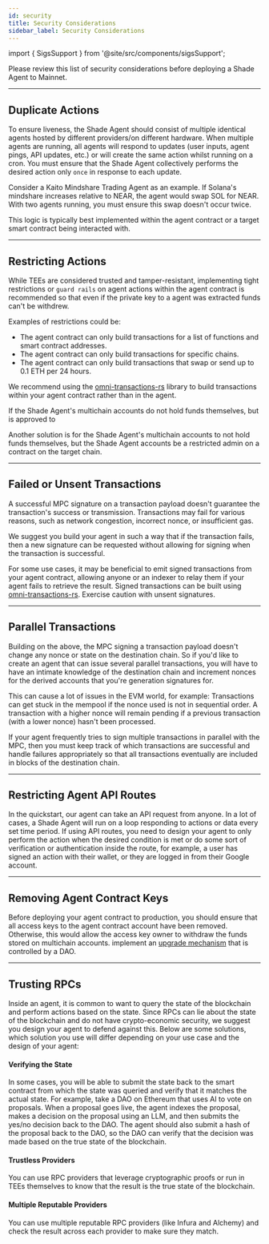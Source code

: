 ```yaml
---
id: security
title: Security Considerations
sidebar_label: Security Considerations
---
```


import { SigsSupport } from '@site/src/components/sigsSupport';

Please review this list of security considerations before deploying a Shade Agent to Mainnet.

---

## Duplicate Actions

To ensure liveness, the Shade Agent should consist of multiple identical agents hosted by different providers/on different hardware. When multiple agents are running, all agents will respond to updates (user inputs, agent pings, API updates, etc.) or will create the same action whilst running on a cron. You must ensure that the Shade Agent collectively performs the desired action only `once` in response to each update.

Consider a Kaito Mindshare Trading Agent as an example. If Solana's mindshare increases relative to NEAR, the agent would swap SOL for NEAR. With two agents running, you must ensure this swap doesn't occur twice.

This logic is typically best implemented within the agent contract or a target smart contract being interacted with.

---

## Restricting Actions

While TEEs are considered trusted and tamper-resistant, implementing tight restrictions or `guard rails` on agent actions within the agent contract is recommended so that even if the private key to a agent was extracted funds can't be withdrew.

Examples of restrictions could be:
- The agent contract can only build transactions for a list of functions and smart contract addresses.
- The agent contract can only build transactions for specific chains.
- The agent contract can only build transactions that swap or send up to 0.1 ETH per 24 hours.

We recommend using the [omni-transactions-rs](https://github.com/near/omni-transaction-rs) library to build transactions within your agent contract rather than in the agent.

If the Shade Agent's multichain accounts do not hold funds themselves, but  is approved to 

Another solution is for the Shade Agent's multichain accounts to not hold funds themselves, but the Shade Agent accounts be a restricted admin on a contract on the target chain.

---

## Failed or Unsent Transactions

A successful MPC signature on a transaction payload doesn't guarantee the transaction's success or transmission. Transactions may fail for various reasons, such as network congestion, incorrect nonce, or insufficient gas.

We suggest you build your agent in such a way that if the transaction fails, then a new signature can be requested without allowing for signing when the transaction is successful. 

For some use cases, it may be beneficial to emit signed transactions from your agent contract, allowing anyone or an indexer to relay them if your agent fails to retrieve the result. Signed transactions can be built using [omni-transactions-rs](https://github.com/near/omni-transaction-rs). Exercise caution with unsent signatures.

---

## Parallel Transactions

Building on the above, the MPC signing a transaction payload doesn't change any nonce or state on the destination chain. So if you'd like to create an agent that can issue several parallel transactions, you will have to have an intimate knowledge of the destination chain and increment nonces for the derived accounts that you're generation signatures for.

This can cause a lot of issues in the EVM world, for example: Transactions can get stuck in the mempool if the nonce used is not in sequential order. A transaction with a higher nonce will remain pending if a previous transaction (with a lower nonce) hasn't been processed.

If your agent frequently tries to sign multiple transactions in parallel with the MPC, then you must keep track of which transactions are successful and handle failures appropriately so that all transactions eventually are included in blocks of the destination chain.

---

## Restricting Agent API Routes

In the quickstart, our agent can take an API request from anyone. In a lot of cases, a Shade Agent will run on a loop responding to actions or data every set time period. If using API routes, you need to design your agent to only perform the action when the desired condition is met or do some sort of verification or authentication inside the route, for example, a user has signed an action with their wallet, or they are logged in from their Google account.

---

## Removing Agent Contract Keys

Before deploying your agent contract to production, you should ensure that all access keys to the agent contract account have been removed. Otherwise, this would allow the access key owner to withdraw the funds stored on multichain accounts. implement an [upgrade mechanism](../../tutorials/examples/update.md) that is controlled by a DAO.

---

## Trusting RPCs

Inside an agent, it is common to want to query the state of the blockchain and perform actions based on the state. Since RPCs can lie about the state of the blockchain and do not have crypto-economic security, we suggest you design your agent to defend against this. Below are some solutions, which solution you use will differ depending on your use case and the design of your agent:

#### Verifying the State 

In some cases, you will be able to submit the state back to the smart contract from which the state was queried and verify that it matches the actual state. For example, take a DAO on Ethereum that uses AI to vote on proposals. When a proposal goes live, the agent indexes the proposal, makes a decision on the proposal using an LLM, and then submits the yes/no decision back to the DAO. The agent should also submit a hash of the proposal back to the DAO, so the DAO can verify that the decision was made based on the true state of the blockchain.

#### Trustless Providers 

You can use RPC providers that leverage cryptographic proofs or run in TEEs themselves to know that the result is the true state of the blockchain.

#### Multiple Reputable Providers 

You can use multiple reputable RPC providers (like Infura and Alchemy) and check the result across each provider to make sure they match.
 

<SigsSupport />